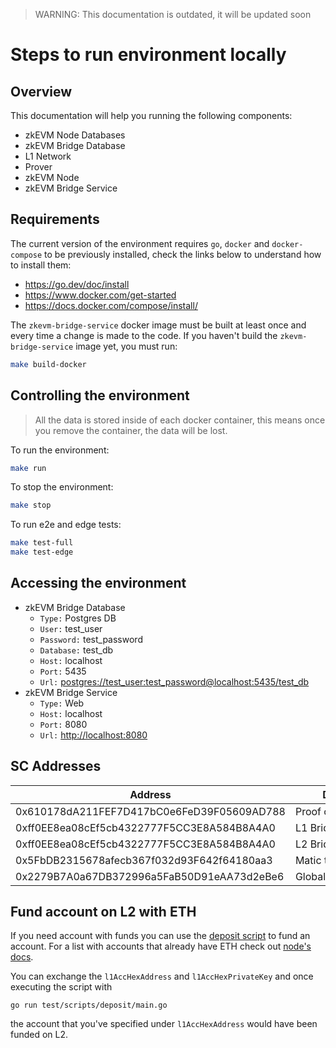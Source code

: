 > WARNING: This documentation is outdated, it will be updated soon

# Steps to run environment locally

## Overview

This documentation will help you running the following components:

- zkEVM Node Databases
- zkEVM Bridge Database
- L1 Network
- Prover
- zkEVM Node
- zkEVM Bridge Service

## Requirements

The current version of the environment requires `go`, `docker` and `docker-compose` to be previously installed, check the links below to understand how to install them:

- <https://go.dev/doc/install>
- <https://www.docker.com/get-started>
- <https://docs.docker.com/compose/install/>

The `zkevm-bridge-service` docker image must be built at least once and every time a change is made to the code.
If you haven't build the `zkevm-bridge-service` image yet, you must run:

```bash
make build-docker
```

## Controlling the environment

> All the data is stored inside of each docker container, this means once you remove the container, the data will be lost.

To run the environment:

```bash
make run
```

To stop the environment:

```bash
make stop
```

To run e2e and edge tests:

```bash
make test-full
make test-edge
```

## Accessing the environment

- zkEVM Bridge Database 
  - `Type:` Postgres DB
  - `User:` test_user
  - `Password:` test_password
  - `Database:` test_db
  - `Host:` localhost
  - `Port:` 5435
  - `Url:` <postgres://test_user:test_password@localhost:5435/test_db>
- zkEVM Bridge Service
  - `Type:` Web
  - `Host:` localhost
  - `Port:` 8080
  - `Url:` <http://localhost:8080>

## SC Addresses

| Address | Description |
|---|---|
| 0x610178dA211FEF7D417bC0e6FeD39F05609AD788 | Proof of Efficiency |
| 0xff0EE8ea08cEf5cb4322777F5CC3E8A584B8A4A0 | L1 Bridge |
| 0xff0EE8ea08cEf5cb4322777F5CC3E8A584B8A4A0 | L2 Bridge |
| 0x5FbDB2315678afecb367f032d93F642f64180aa3 | Matic token |
| 0x2279B7A0a67DB372996a5FaB50D91eAA73d2eBe6 | GlobalExitRootManager |


## Fund account on L2 with ETH

If you need account with funds you can use the [deposit script](https://github.com/0xPolygonHermez/zkevm-bridge-service/blob/develop/test/scripts/deposit/main.go)
to fund an account.
For a list with accounts that already have ETH check out [node's docs](https://github.com/0xPolygonHermez/zkevm-node/blob/develop/docs/running_local.md#accounts).

You can exchange the `l1AccHexAddress` and `l1AccHexPrivateKey` and once executing the script with
```
go run test/scripts/deposit/main.go
```
the account that you've specified under `l1AccHexAddress` would have been funded on L2.
